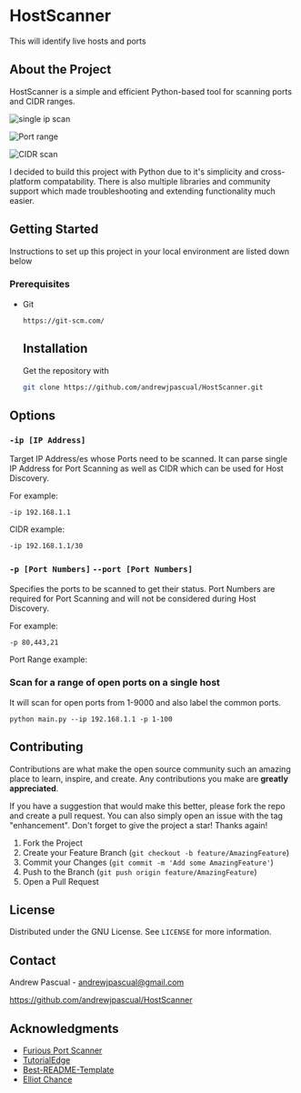 # HostScanner
This will identify live hosts and ports


## About the Project
HostScanner is a simple and efficient Python-based tool for scanning ports and CIDR ranges.


![single ip scan](https://github.com/user-attachments/assets/8d1dbc6e-27eb-4f0b-93a3-b108dc1810b1)

![Port range](https://github.com/user-attachments/assets/a699ee7c-4907-4257-b674-b30b20463ae8)

![CIDR scan](https://github.com/user-attachments/assets/5e98efba-f40f-4151-b5ff-e3f81d3bad40)

I decided to build this project with Python due to it's simplicity and cross-platform compatability. There is also multiple libraries and community support which made troubleshooting and extending functionality much easier.

## Getting Started

Instructions to set up this project in your local environment are listed down below

### Prerequisites

* Git
  ```
  https://git-scm.com/
  ```

  ## Installation

   Get the repository with
   ```sh
   git clone https://github.com/andrewjpascual/HostScanner.git
   ```

## Options
### `-ip [IP Address]`
Target IP Address/es whose Ports need to be scanned. It can parse single IP Address for Port Scanning as well as CIDR which can be used for Host Discovery.

For example:
```
-ip 192.168.1.1
```

CIDR example:
```
-ip 192.168.1.1/30
```

### `-p [Port Numbers]` `--port [Port Numbers]`
Specifies the ports to be scanned to get their status. Port Numbers are required for Port Scanning and will not be considered during Host Discovery.

For example:
```
-p 80,443,21
```

Port Range example:
### **Scan for a range of open ports on a single host**
It will scan for open ports from 1-9000 and also label the common ports.
```
python main.py --ip 192.168.1.1 -p 1-100
```
<!-- CONTRIBUTING -->
## Contributing

Contributions are what make the open source community such an amazing place to learn, inspire, and create. Any contributions you make are **greatly appreciated**.

If you have a suggestion that would make this better, please fork the repo and create a pull request. You can also simply open an issue with the tag "enhancement".
Don't forget to give the project a star! Thanks again!

1. Fork the Project
2. Create your Feature Branch (`git checkout -b feature/AmazingFeature`)
3. Commit your Changes (`git commit -m 'Add some AmazingFeature'`)
4. Push to the Branch (`git push origin feature/AmazingFeature`)
5. Open a Pull Request

<!-- LICENSE -->
## License

Distributed under the GNU License. See `LICENSE` for more information.

<!-- CONTACT -->
## Contact

Andrew Pascual - andrewjpascual@gmail.com

https://github.com/andrewjpascual/HostScanner


<!-- ACKNOWLEDGMENTS -->
## Acknowledgments

* [Furious Port Scanner](https://github.com/liamg/furious)
* [TutorialEdge](https://tutorialedge.net/projects/building-security-tools-in-go/building-port-scanner-go/)
* [Best-README-Template](https://github.com/othneildrew/Best-README-Template)
* [Elliot Chance](https://elliotchance.medium.com/goroutines-and-channels-a-real-ly-simple-server-in-go-93ba49ff7c5c)
